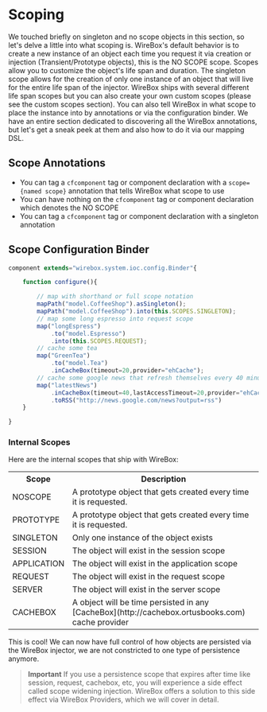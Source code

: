 # Scoping

We touched briefly on singleton and no scope objects in this section, so let's delve a little into what scoping is. WireBox's default behavior is to create a new instance of an object each time you request it via creation or injection (Transient/Prototype objects), this is the NO SCOPE scope. Scopes allow you to customize the object's life span and duration. The singleton scope allows for the creation of only one instance of an object that will live for the entire life span of the injector. WireBox ships with several different life span scopes but you can also create your own custom scopes (please see the custom scopes section). You can also tell WireBox in what scope to place the instance into by annotations or via the configuration binder. We have an entire section dedicated to discovering all the WireBox annotations, but let's get a sneak peek at them and also how to do it via our mapping DSL.

## Scope Annotations

* You can tag a `cfcomponent` tag or component declaration with a `scope={named scope}` annotation that tells WireBox what scope to use
* You can have nothing on the `cfcomponent` tag or component declaration which denotes the NO SCOPE
* You can tag a `cfcomponent` tag or component declaration with a singleton annotation


## Scope Configuration Binder

```javascript
component extends="wirebox.system.ioc.config.Binder"{

	function configure(){

		// map with shorthand or full scope notation
		mapPath("model.CoffeeShop").asSingleton();
		mapPath("model.CoffeeShop").into(this.SCOPES.SINGLETON);
		// map some long espresso into request scope
		map("longEspress")
			.to("model.Espresso")
			.into(this.SCOPES.REQUEST);
		// cache some tea
		map("GreenTea")
			.to("model.Tea")
			.inCacheBox(timeout=20,provider="ehCache");
		// cache some google news that refresh themselves every 40 minutes or after 20 minutes of inactivity
		map("latestNews")
			.inCacheBox(timeout=40,lastAccessTimeout=20,provider="ehCache");
			.toRSS("http://news.google.com/news?output=rss")
	}

}

```

### Internal Scopes

Here are the internal scopes that ship with WireBox:
<table>
    <tr>
        <th>Scope</th>
        <th>Description</th>
    <tr>
    <tr>
        <td>NOSCOPE</td>
        <td>A prototype object that gets created every time it is requested.</td>
    </tr>
    <tr>
        <td>PROTOTYPE </td>
        <td>A prototype object that gets created every time it is requested.</td>
    </tr>
    <tr>
        <td>SINGLETON </td>
        <td>Only one instance of the object exists</td>
    </tr>
    <tr>
        <td>SESSION</td>
        <td>The object will exist in the session scope</td>
    </tr>
    <tr>
        <td>APPLICATION </td>
        <td>The object will exist in the application scope</td>
    </tr>
    <tr>
        <td>REQUEST </td>
        <td>The object will exist in the request scope</td>
    </tr>
    <tr>
        <td>SERVER </td>
        <td>The object will exist in the server scope</td>
    </tr>
    <tr>
        <td>CACHEBOX</td>
        <td>A object will be time persisted in any [CacheBox](http://cachebox.ortusbooks.com) cache provider</td>
    </tr>
</table>

This is cool! We can now have full control of how objects are persisted via the WireBox injector, we are not constricted to one type of persistence anymore.
<br>

> **Important** If you use a persistence scope that expires after time like session, request, cachebox, etc, you will experience a side effect called scope widening injection. WireBox offers a solution to this side effect via WireBox Providers, which we will cover in detail.
